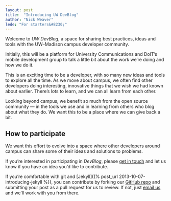 ```yaml
---
layout: post
title:  "Introducing UW DevBlog"
author: "Nick Weaver"
lede: "For starters&#8230;"
---
```

Welcome to _UW DevBlog_, a space for sharing best practices, ideas and tools with the UW–Madison campus developer community.

Initially, this will be a platform for University Communications and DoIT’s mobile development group to talk a little bit about the work we’re doing and how we do it. 

This is an exciting time to be a developer, with so many new ideas and tools to explore all the time. As we move about campus, we often find other developers doing interesting, innovative things that we wish we had known about earlier. There’s lots to learn, and we can all learn from each other.

Looking beyond campus, we benefit so much from the open source community — in the tools we use and in learning from others who blog about what they do. We want this to be a place where we can give back a bit. 

## How to participate
We want this effort to evolve into a space where other developers around campus can share some of their ideas and solutions to problems. 

If you’re interested in participating in _DevBlog_, please [get in touch](mailto:devblog@uc.wisc.edu) and let us know if you have an idea you’d like to contribute. 

If you’re comfortable with git and [Jekyll]({% post_url 2013-10-07-introducing-jekyll %}), you can contribute by forking our [GitHub repo](https://github.com/UWMadisonUcomm/devblog) and submitting your post as a pull request for us to review. If not, just [email us](mailto:devblog@uc.wisc.edu) and we'll work with you from there.